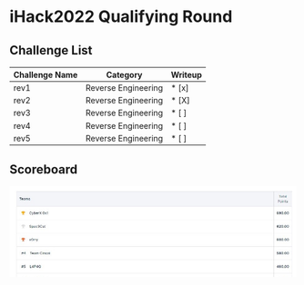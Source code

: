 # iHack2022 Qualifying Round

## Challenge List
| Challenge Name     | Category            | Writeup |
|--------------------|---------------------| ------- |
| rev1               | Reverse Engineering | * [x]   |
| rev2               | Reverse Engineering | * [X]   |
| rev3               | Reverse Engineering | * [ ]   |
| rev4               | Reverse Engineering | * [ ]   |
| rev5               | Reverse Engineering | * [ ]   |

## Scoreboard
![Scoreboard](./Scoreboard.png)
